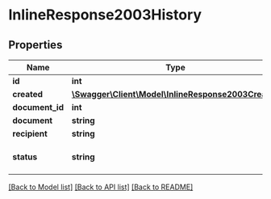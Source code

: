 # InlineResponse2003History

## Properties
Name | Type | Description | Notes
------------ | ------------- | ------------- | -------------
**id** | **int** |  | [optional] 
**created** | [**\Swagger\Client\Model\InlineResponse2003Created**](InlineResponse2003Created.md) |  | [optional] 
**document_id** | **int** |  | [optional] 
**document** | **string** |  | [optional] 
**recipient** | **string** |  | [optional] 
**status** | **string** | The status of the fax job | [optional] 

[[Back to Model list]](../README.md#documentation-for-models) [[Back to API list]](../README.md#documentation-for-api-endpoints) [[Back to README]](../README.md)


